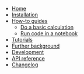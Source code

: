 <!---
Navigation specification

See https://oprypin.github.io/mkdocs-literate-nav/
-->
- [Home](index.md)
- [Installation](installation.md)
- [How-to guides](how-to-guides/index.md)
    - [Do a basic calculation](how-to-guides/basic-calculation.md)
    - [Run code in a notebook](how-to-guides/run-code-in-a-notebook.py)
- [Tutorials](tutorials/index.md)
- [Further background](further-background/index.md)
- [Development](development.md)
- [API reference](api/continuous_timeseries/)
- [Changelog](changelog.md)
